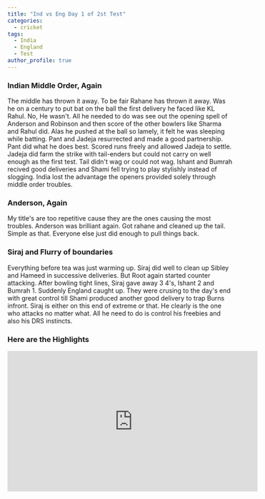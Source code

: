 ```yaml
---
title: "Ind vs Eng Day 1 of 2st Test"
categories:
  - cricket
tags:
  - India
  - England
  - Test
author_profile: true
---
```

### Indian Middle Order, Again
The middle has thrown it away. To be fair Rahane has thrown it away. Was he on a century to put bat on the ball the first delivery he faced like KL Rahul. No, He wasn't. All he needed to do was see out the opening spell of Anderson and Robinson and then score of the other bowlers like Sharma and Rahul did. Alas he pushed at the ball so lamely, it felt he was sleeping while batting. Pant and Jadeja resurrected and made a good partnership. Pant did what he does best. Scored runs freely and allowed Jadeja to settle. Jadeja did farm the strike with tail-enders but could not carry on well enough as the first test. Tail didn't wag or could not wag. Ishant and Bumrah recived good deliveries and Shami fell trying to play stylishly instead of slogging. India lost the advantage the openers provided solely through middle order troubles.

### Anderson, Again
My title's are too repetitive cause they are the ones causing the most troubles. Anderson was brilliant again. Got rahane and cleaned up the tail. Simple as that. Everyone else just did enough to pull things back.

### Siraj and Flurry of boundaries
Everything before tea was just warming up. Siraj did well to clean up Sibley and Hameed in successive deliveries. But Root again started counter attacking. After bowling tight lines, Siraj gave away 3 4's, Ishant 2 and Bumrah 1. Suddenly England caught up. They were crusing to the day's end with great control till Shami produced another good delivery to trap Burns infront. Siraj is either on this end of extreme or that. He clearly is the one who attacks no matter what. All he need to do is control his freebies and also his DRS instincts.
### Here are the Highlights
<iframe width="560" height="315" src="https://www.youtube.com/embed/5rlDfK9l-8Y" title="YouTube video player" frameborder="0" allow="accelerometer; autoplay; clipboard-write; encrypted-media; gyroscope; picture-in-picture" allowfullscreen></iframe>